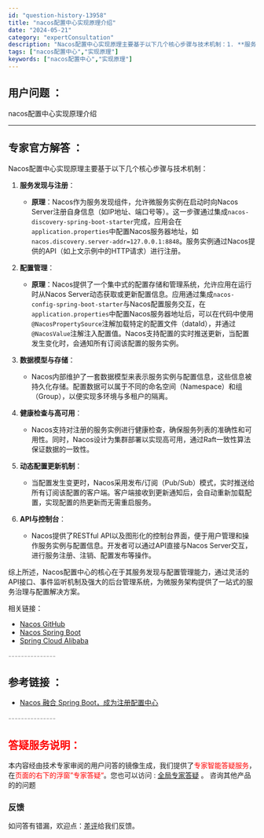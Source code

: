 ```yaml
---
id: "question-history-13958"
title: "nacos配置中心实现原理介绍"
date: "2024-05-21"
category: "expertConsultation"
description: "Nacos配置中心实现原理主要基于以下几个核心步骤与技术机制：1. **服务发现与注册**：   - **原理**：Nacos作为服务发现组件，允许微服务实例在启动时向Nacos Server注册自身信息（如IP地址、端口号等）。这一步骤通过集成`nacos-discovery-spring-boo"
tags: ["nacos配置中心","实现原理"]
keywords: ["nacos配置中心","实现原理"]
---
```


## 用户问题 ： 
 nacos配置中心实现原理介绍  

---------------
## 专家官方解答 ：

Nacos配置中心实现原理主要基于以下几个核心步骤与技术机制：

1. **服务发现与注册**：
   - **原理**：Nacos作为服务发现组件，允许微服务实例在启动时向Nacos Server注册自身信息（如IP地址、端口号等）。这一步骤通过集成`nacos-discovery-spring-boot-starter`完成，应用会在`application.properties`中配置Nacos服务器地址，如`nacos.discovery.server-addr=127.0.0.1:8848`。服务实例通过Nacos提供的API（如上文示例中的HTTP请求）进行注册。
   
2. **配置管理**：
   - **原理**：Nacos提供了一个集中式的配置存储和管理系统，允许应用在运行时从Nacos Server动态获取或更新配置信息。应用通过集成`nacos-config-spring-boot-starter`与Nacos配置服务交互，在`application.properties`中配置Nacos服务器地址后，可以在代码中使用`@NacosPropertySource`注解加载特定的配置文件（dataId），并通过`@NacosValue`注解注入配置值。Nacos支持配置的实时推送更新，当配置发生变化时，会通知所有订阅该配置的服务实例。

3. **数据模型与存储**：
   - Nacos内部维护了一套数据模型来表示服务实例与配置信息，这些信息被持久化存储。配置数据可以属于不同的命名空间（Namespace）和组（Group），以便实现多环境与多租户的隔离。
   
4. **健康检查与高可用**：
   - Nacos支持对注册的服务实例进行健康检查，确保服务列表的准确性和可用性。同时，Nacos设计为集群部署以实现高可用，通过Raft一致性算法保证数据的一致性。

5. **动态配置更新机制**：
   - 当配置发生变更时，Nacos采用发布/订阅（Pub/Sub）模式，实时推送给所有订阅该配置的客户端。客户端接收到更新通知后，会自动重新加载配置，实现配置的热更新而无需重启服务。

6. **API与控制台**：
   - Nacos提供了RESTful API以及图形化的控制台界面，便于用户管理和操作服务实例与配置信息。开发者可以通过API直接与Nacos Server交互，进行服务注册、注销、配置发布等操作。

综上所述，Nacos配置中心的核心在于其服务发现与配置管理能力，通过灵活的API接口、事件监听机制及强大的后台管理系统，为微服务架构提供了一站式的服务治理与配置解决方案。

相关链接：
- [Nacos GitHub](https://github.com/alibaba/nacos)
- [Nacos Spring Boot](https://github.com/nacos-group/nacos-spring-boot-project)
- [Spring Cloud Alibaba](https://github.com/alibaba/spring-cloud-alibaba)


<font color="#949494">---------------</font> 


## 参考链接 ：

* [Nacos 融合 Spring Boot，成为注册配置中心](https://nacos.io/docs/latest/ecology/use-nacos-with-spring-boot)


 <font color="#949494">---------------</font> 
 


## <font color="#FF0000">答疑服务说明：</font> 

本内容经由技术专家审阅的用户问答的镜像生成，我们提供了<font color="#FF0000">专家智能答疑服务</font>，在<font color="#FF0000">页面的右下的浮窗”专家答疑“</font>。您也可以访问 : [全局专家答疑](https://answer.opensource.alibaba.com/docs/intro) 。 咨询其他产品的的问题

### 反馈
如问答有错漏，欢迎点：[差评](https://ai.nacos.io/user/feedbackByEnhancerGradePOJOID?enhancerGradePOJOId=13959)给我们反馈。
